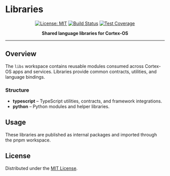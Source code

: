 # Libraries

<div align="center">

[![License: MIT](https://img.shields.io/badge/License-MIT-yellow.svg)](../LICENSE)
[![Build Status](https://img.shields.io/badge/build-passing-brightgreen)](../README.md#build-status)
[![Test Coverage](https://img.shields.io/badge/coverage-90%25+-brightgreen)](../README.md#testing)

**Shared language libraries for Cortex-OS**
</div>

---

## Overview
The `libs` workspace contains reusable modules consumed across Cortex-OS apps and services. Libraries provide common contracts, utilities, and language bindings.

### Structure
- **typescript** – TypeScript utilities, contracts, and framework integrations.
- **python** – Python modules and helper libraries.

## Usage
These libraries are published as internal packages and imported through the pnpm workspace.

## License
Distributed under the [MIT License](../LICENSE).

